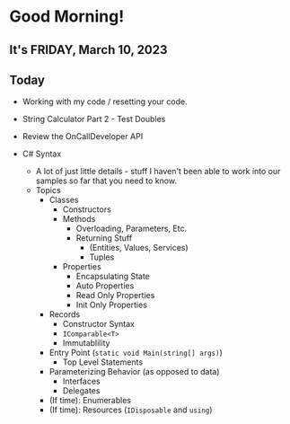 # Good Morning! 

## It's FRIDAY, March 10, 2023

## Today

- Working with my code / resetting your code.
- String Calculator Part 2 - Test Doubles
- Review the OnCallDeveloper API

- C# Syntax
    - A lot of just little details - stuff I haven't been able to work into our samples so far that you need to know.
    - Topics
        - Classes
            - Constructors
            - Methods 
                - Overloading, Parameters, Etc.
                - Returning Stuff
                    - (Entities, Values, Services)
                    - Tuples
            - Properties
                - Encapsulating State
                - Auto Properties
                - Read Only Properties
                - Init Only Properties
        - Records
            - Constructor Syntax
            - `IComparable<T>`
            - Immutablility
        - Entry Point (`static void Main(string[] args)`)
            - Top Level Statements
        - Parameterizing Behavior (as opposed to data)
            - Interfaces
            - Delegates
        - (If time): Enumerables
        - (If time): Resources (`IDisposable` and `using`)
